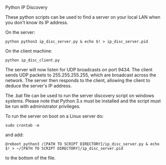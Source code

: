 Python IP Discovery

These python scripts can be used to find a server on your local LAN when you don't know its IP address.

On the server:
```
python python3 ip_disc_server.py & echo $! > ip_disc_server.pid
```

On the client machine:
```
python ip_disc_client.py
```

The server will now listen for UDP broadcasts on port 9434. The client sends UDP packets to 255.255.255.255, which are broadcast across the network. The server then responds to the client, allowing the client to deduce the server's IP address.

The .bat file can be used to run the server discovery script on windows systems. Please note that Python 3.x must be installed and the script must be run with administrator privileges.


To run the server on boot on a Linux server do:
```
sudo crontab -e
```
and add:
```
@reboot python3 /[PATH TO SCRIPT DIRECTORY]/ip_disc_server.py & echo $! > ~/[PATH TO SCRIPT DIRECTORY]/ip_disc_server.pid
```
to the bottom of the file.